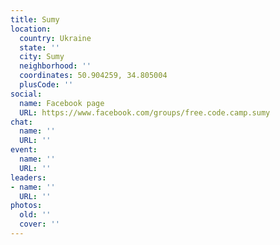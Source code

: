 ```yaml
---
title: Sumy
location:
  country: Ukraine
  state: ''
  city: Sumy
  neighborhood: ''
  coordinates: 50.904259, 34.805004
  plusCode: ''
social:
  name: Facebook page
  URL: https://www.facebook.com/groups/free.code.camp.sumy
chat:
  name: ''
  URL: ''
event:
  name: ''
  URL: ''
leaders:
- name: ''
  URL: ''
photos:
  old: ''
  cover: ''
---
```


